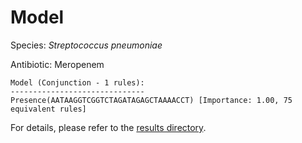 
# Model

Species: *Streptococcus pneumoniae*

Antibiotic: Meropenem

```
Model (Conjunction - 1 rules):
------------------------------
Presence(AATAAGGTCGGTCTAGATAGAGCTAAAACCT) [Importance: 1.00, 75 equivalent rules]

```

For details, please refer to the [results directory](../../../../../results/scm_b/streptococcus%20pneumoniae/meropenem/repeat_5/).

